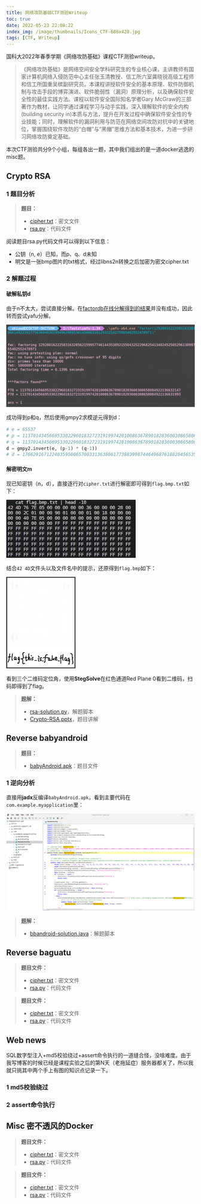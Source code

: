 ```yaml
---
title: 网络攻防基础CTF测验Writeup
toc: true
date: 2022-05-23 22:08:22
index_img: /image/thumbnails/Icons_CTF-686x428.jpg
tags: [CTF, Writeup]
---
```


国科大2022年春季学期《网络攻防基础》课程CTF测验writeup。

<!--more-->

> 《网络攻防基础》是网络空间安全学科研究生的专业核心课，主讲教师有国家计算机网络入侵防范中心主任张玉清教授、信工所六室龚晓锐高级工程师和信工所国重吴槟副研究员。本课程讲授软件安全的基本原理、软件防御机制与攻击手段的博弈演进、软件脆弱性（漏洞）原理分析，以及确保软件安全性的最佳实践方法。课程以软件安全国际知名学者Gary McGraw的三部著作为教材，让同学通过课程学习与动手实践，深入理解软件的安全内构(building security in)本质与方法，提升在开发过程中确保软件安全性的专业技能；同时，理解软件的漏洞利用与防范在网络空间攻防对抗中的关键地位，掌握围绕软件攻防的“白帽”与“黑帽”思维方法和基本技术，为进一步研习网络攻防奠定基础。

本次CTF测验共分9个小组，每组各出一题，其中我们组出的是一道docker逃逸的misc题。

## Crypto RSA

### 1 题目分析

> **题目：**
>
> - [cipher.txt](/download/course-CTF/cipher.txt)：密文文件
> - [rsa.py](/download/course-CTF/rsa.py)：代码文件

阅读题目rsa.py代码文件可以得到以下信息：

- 公钥（n, e）已知，而p、q、d未知
- 明文是一张bmp图片的txt格式，经过libns2n转换之后加密为密文cipher.txt

### 2 解题过程

#### 破解私钥d

由于n不太大，尝试直接分解。在[factordb在线分解得到的结果](http://www.factordb.com/index.php?query=12928016222583163285621599577461443538921550432522968254134024525052961389976575215720661492239277563694030199496398953014500031012932214275965402552478971)并没有成功，因此转而尝试yafu分解。

<img src="https://raw.githubusercontent.com/QGrain/picgo-bed/main/figure-2022/202206232242645.png" style="zoom: 50%;" />

成功得到p和q，然后使用gmpy2求模逆元得到d：

```python
# e = 65537
# p = 113701434566953302296018327231919974281008636789018283600308658084922136632147
# q = 113701434566953302296018327231919974281008636789018283600308658084922136631993
d = gmpy2.invert(e, (p-1) * (q-1))
# d = 1766291671224035950065700331363806177388399874464968761882845653559427747468578334624297389288081148192811346008992354282683301619956371502784830383326817
```

#### 解密明文m

现已知密钥（n，d），直接逐行对`cipher.txt`进行解密即可得到`flag.bmp.txt`如下：

<img src="https://raw.githubusercontent.com/QGrain/picgo-bed/main/figure-2022/202206232254070.png" style="zoom:70%;" />

结合`42 4D`文件头以及文件名中的提示，还原得到`flag.bmp`如下：

<img src="https://raw.githubusercontent.com/QGrain/picgo-bed/main/figure-2022/202206232257469.png" style="zoom:60%;" />

看到三个二维码定位角，使用**StegSolve**在红色通道Red Plane 0看到二维码，扫码即得到了flag。

> **题解：**
>
> - [rsa-solution.py](/download/course-CTF/rsa-solution.py)，解题脚本
> - [Crypto-RSA.pptx](/download/course-CTF/Crypto-RSA.pptx)，题目讲解

## Reverse babyandroid

> **题目：**
>
> - [babyAndroid.apk](/download/course-CTF/babyAndroid.apk)：题目文件

### 1 逆向分析

直接用**jadx**反编译`babyAndroid.apk`，看到主要代码在`com.example.myapplication`里：

<img src="https://raw.githubusercontent.com/QGrain/picgo-bed/main/figure-2022/202206252334586.png"/>





> **题解：**
>
> - [bbandroid-solution.java](/download/course-CTF/bbandroid-solution.java)：解题脚本

## Reverse baguatu

> **题目文件：**
>
> - [cipher.txt](/download/course-CTF/cipher.txt)：密文文件
> - [rsa.py](/download/course-CTF/rsa.py)：代码文件





> **题目文件：**
>
> - [cipher.txt](/download/course-CTF/cipher.txt)：密文文件
> - [rsa.py](/download/course-CTF/rsa.py)：代码文件



## Web news

SQL数字型注入+md5校验绕过+assert命令执行的一道缝合怪，没啥难度。由于我写博客的时候已经是课程实验之后的第N天（老拖延症）服务器都关了，所以我就只挑其中两个手上有图的知识点记录一下。

### 1 md5校验绕过



### 2 assert命令执行



## Misc 密不透风的Docker

> **题目文件：**
>
> - [cipher.txt](/download/course-CTF/cipher.txt)：密文文件
> - [rsa.py](/download/course-CTF/rsa.py)：代码文件





> **题目文件：**
>
> - [cipher.txt](/download/course-CTF/cipher.txt)：密文文件
> - [rsa.py](/download/course-CTF/rsa.py)：代码文件

